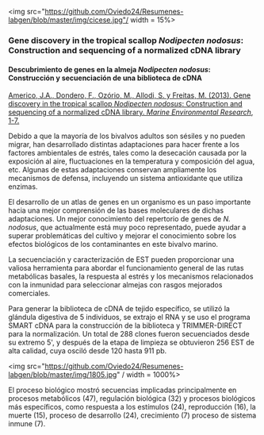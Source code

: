 
<img src="https://github.com/Oviedo24/Resumenes-labgen/blob/master/img/cicese.jpg"/ width = 15%>

### Gene discovery in the tropical scallop *Nodipecten nodosus*: Construction and sequencing of a normalized cDNA library
#### Descubrimiento de genes en la almeja *Nodipecten nodosus*: Construcción y secuenciación de una biblioteca de cDNA

[Americo, J.A., Dondero, F., Ozório, M., Allodi, S. y Freitas, M. (2013). Gene discovery in the tropical scallop *Nodipecten nodosus*: Construction and sequencing of
a normalized cDNA library. *Marine Environmental Research*, 1-7.](http://www.sciencedirect.com/science/article/pii/S0141113613000640)

Debido a que la mayoría de los bivalvos adultos son sésiles y no pueden migrar, han desarrollado distintas adaptaciones para hacer frente a los factores ambientales de estrés, tales como la desecación causada por la exposición al aire, fluctuaciones en la temperatura y composición del agua, etc. Algunas de estas adaptaciones conservan ampliamente los mecanismos de defensa, incluyendo un sistema antioxidante que utiliza enzimas.

El desarrollo de un atlas de genes en un organismo es un paso importante hacia una mejor comprensión de las bases moleculares de dichas adaptaciones. Un mejor conocimiento del repertorio de genes de *N. nodosus*, que actualmente está muy poco representado, puede ayudar a superar problemáticas del cultivo y mejorar el conocimiento sobre los efectos biológicos de los contaminantes en este bivalvo marino.

La secuenciación y caracterización de EST pueden proporcionar una valiosa herramienta para abordar el funcionamiento general de las rutas metabólicas basales, la respuesta al estrés y los mecanismos relacionados con la inmunidad para seleccionar almejas con rasgos mejorados comerciales.

Para generar la biblioteca de cDNA de tejido específico, se utilizó la glándula digestiva de 5 individuos, se extrajo el RNA y se uso el programa SMART cDNA para la construcción de la biblioteca y TRIMMER-DIRECT para la normalización. 
Un total de 288 clones fueron secuenciados desde su extremo 5', y después de la etapa de limpieza se obtuvieron 256 EST de alta calidad, cuya osciló desde 120 hasta 911 pb.

<img src="https://github.com/Oviedo24/Resumenes-labgen/blob/master/img/1805.jpg" / width = 1000%>

El proceso biológico mostró secuencias implicadas principalmente en procesos metabólicos (47), regulación biológica (32) y procesos biológicos más específicos, como respuesta a los estímulos (24), reproducción (16), la muerte (15), proceso de desarrollo (24), crecimiento (7) proceso de sistema inmune (7).
